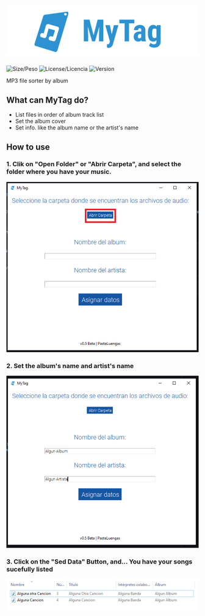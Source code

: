 # ![MyTag](https://raw.githubusercontent.com/PasteLuengas/MyTag/main/images/logo.png)
![Size/Peso](https://img.shields.io/github/repo-size/PasteLuengas/MyTag)
![License/Licencia](https://img.shields.io/github/license/PasteLuengas/MyTag)
![Version](https://img.shields.io/badge/Version-0.5-red)

MP3 file sorter by album

## What can MyTag do?
- List files in order of album track list
- Set the album cover
- Set info. like the album name or the artist's name

## How to use

### 1. Clik on "Open Folder" or "Abrir Carpeta", and select the folder where you have your music.
![Open Folder](https://raw.githubusercontent.com/PasteLuengas/MyTag/main/images/sc2.png)

### 2. Set the album's name and artist's name
![Some Artist and Some Album](https://raw.githubusercontent.com/PasteLuengas/MyTag/main/images/sc3.PNG)

### 3. Click on the "Sed Data" Button, and... You have your songs sucefully listed
![GG](https://raw.githubusercontent.com/PasteLuengas/MyTag/main/images/sc4.PNG)




